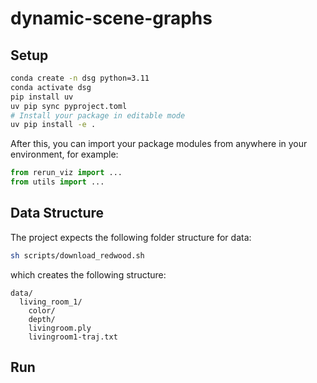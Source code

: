 # dynamic-scene-graphs

## Setup


```bash
conda create -n dsg python=3.11
conda activate dsg
pip install uv 
uv pip sync pyproject.toml
# Install your package in editable mode
uv pip install -e .
```

After this, you can import your package modules from anywhere in your environment, for example:

```python
from rerun_viz import ...
from utils import ...
```

## Data Structure

The project expects the following folder structure for data:

```bash
sh scripts/download_redwood.sh
```

which creates the following structure:
```
data/
  living_room_1/
    color/
    depth/
    livingroom.ply
    livingroom1-traj.txt
```

## Run
